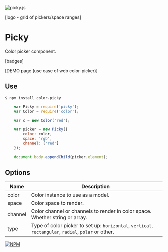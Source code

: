 <img src="https://raw.githubusercontent.com/dfcreative/picky/design/logo.png" alt="picky.js"/>

[logo - grid of pickers/space ranges]

# Picky

Color picker component.

[badges]

[DEMO page (use case of web color-picker)]

## Use

`$ npm install color-picky`

```js
	var Picky = require('picky');
	var Color = require('color');

	var c = new Color('red');

	var picker = new Picky({
		color: color,
		space: 'rgb',
		channel: ['red']
	});

	document.body.appendChild(picker.element);
```

## Options

| Name | Description |
|---|---|
| color | Color instance to use as a model. |
| space | Color space to render. |
| channel | Color channel or channels to render in color space. Whether string or array. |
| type | Type of color picker to set up: `horizontal`, `vertical`, `rectangular`, `radial`, `polar` or other. |




[![NPM](https://nodei.co/npm/color-picky.png?downloads=true&downloadRank=true&stars=true)](https://nodei.co/npm/color-picky/)
